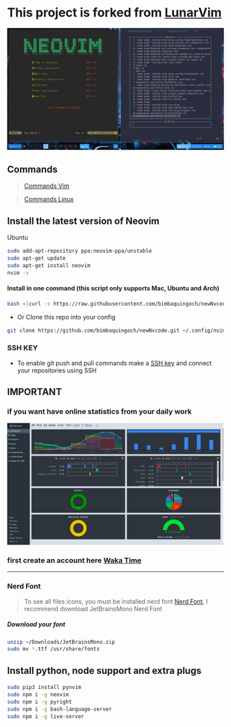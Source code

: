 # This project is forked from [LunarVim](https://github.com/LunarVim/LunarVim)

![NVCode pic](./utils/images/nvcode.png)

## Commands

> [Commands Vim](https://vim.rtorr.com/)

> [Commands Linux](https://blog.desdelinux.net/mas-de-400-comandos-para-gnulinux-que-deberias-conocer/)

## Install the latest version of Neovim

Ubuntu

```sh
sudo add-apt-repository ppa:neovim-ppa/unstable
sudo apt-get update
sudo apt-get install neovim
nvim -v
```

#### Install in one command (this script only supports Mac, Ubuntu and Arch)

```sh
bash <(curl -s https://raw.githubusercontent.com/bimbaquingoch/newNvcode/master/utils/install.sh)
```

- Or Clone this repo into your config

```sh
git clone https://github.com/bimbaquingoch/newNvcode.git ~/.config/nvim
```

### SSH KEY

- To enable git push and pull commands make a [SSH key](https://gist.github.com/bimbaquingoch/f82962545ec731682cf989c582b3fd21) and connect your repositories using SSH

## IMPORTANT

### if you want have online statistics from your daily work

![NVCode pic](./utils/images/waka.png)

### first create an account here [Waka Time](https://wakatime.com/)

<hr/>

### Nerd Font

> To see all files icons, you must be installed nerd font [Nerd Font](https://www.nerdfonts.com/font-downloads), I recommend download JetBrainsMono Nerd Font

##### Download your font

```sh
unzip ~/Downloads/JetBrainsMono.zip
sudo mv *.ttf /usr/share/fonts
```

## Install python, node support and extra plugs

```sh
sudo pip3 install pynvim
sudo npm i -g neovim
sudo npm i -g pyright
sudo npm i -g bash-language-server
sudo npm i -g live-server
```

